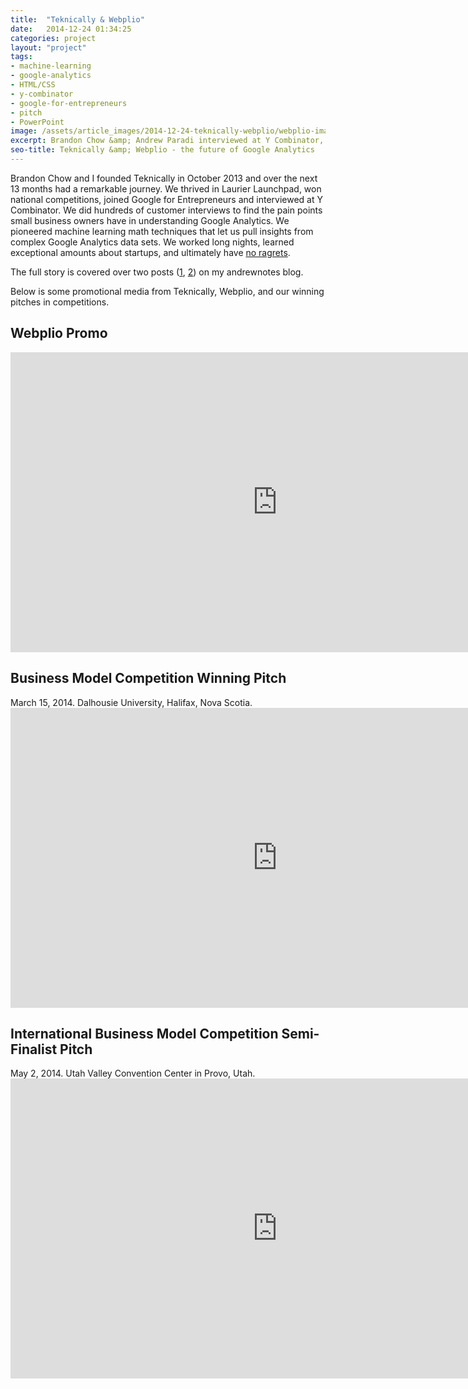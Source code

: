 ```yaml
---
title:  "Teknically & Webplio"
date:   2014-12-24 01:34:25
categories: project
layout: "project"
tags:
- machine-learning
- google-analytics
- HTML/CSS
- y-combinator
- google-for-entrepreneurs
- pitch
- PowerPoint
image: /assets/article_images/2014-12-24-teknically-webplio/webplio-imac.png
excerpt: Brandon Chow &amp; Andrew Paradi interviewed at Y Combinator, were part of Google for Entrepreneurs, developed Webplio&#58; machine learning for Google Analytics.
seo-title: Teknically &amp; Webplio - the future of Google Analytics
---
```


Brandon Chow and I founded Teknically in October 2013 and over the next 13 months had a remarkable journey. We thrived in Laurier Launchpad, won national competitions, joined Google for Entrepreneurs and interviewed at Y Combinator. We did hundreds of customer interviews to find the pain points small business owners have in understanding Google Analytics. We pioneered machine learning math techniques that let us pull insights from complex Google Analytics data sets. We worked long nights, learned exceptional amounts about startups, and ultimately have <a href="http://youtu.be/_DnKNClu2XM?t=1m45s" target="_blank">no ragrets</a>.

The full story is covered over two posts (<a href="/blog/the-389-day-laurier-bba/">1</a>, <a href="/blog/the-dream-fades/">2</a>) on my andrewnotes blog.

Below is some promotional media from Teknically, Webplio, and our winning pitches in competitions.

<h2>Webplio Promo</h2>
<iframe width="853" height="480" src="https://www.youtube-nocookie.com/embed/3T7Qgm_jFj0?rel=0&amp;showinfo=0" frameborder="0" allowfullscreen></iframe>


<h2>Business Model Competition Winning Pitch</h2>
March 15, 2014. Dalhousie University, Halifax, Nova Scotia.
<iframe width="853" height="480" src="https://www.youtube-nocookie.com/embed/EhbbMZyOLsc?rel=0&amp;showinfo=0" frameborder="0" allowfullscreen></iframe>


<h2>International Business Model Competition Semi-Finalist Pitch</h2>
May 2, 2014. Utah Valley Convention Center in Provo, Utah.
<iframe width="853" height="480" src="https://www.youtube-nocookie.com/embed/OB7m2iMaiA0?rel=0&amp;showinfo=0" frameborder="0" allowfullscreen></iframe>
